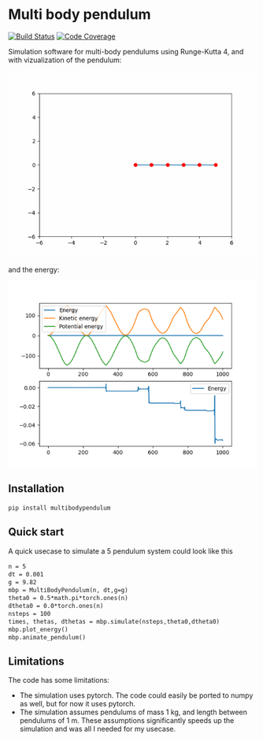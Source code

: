 # Multi body pendulum

[![Build Status][build-image]][build-url]
[![Code Coverage][coverage-image]][coverage-url]

<!-- Badges: -->

[build-image]: https://github.com/tueboesen/multi-body-pendulum/actions/workflows/build.yaml/badge.svg
[build-url]: https://github.com/tueboesen/multi-body-pendulum/actions/workflows/build.yaml
[coverage-image]: https://codecov.io/gh/tueboesen/multi-body-pendulum/branch/master/graph/badge.svg
[coverage-url]: https://codecov.io/gh/tueboesen/multi-body-pendulum/

Simulation software for multi-body pendulums using Runge-Kutta 4, and with vizualization of the pendulum:

![5-body pendulum animation](https://github.com/tueboesen/multi-body-pendulum/blob/master/docs/multibodypendulum.gif)

and the energy:

![Energy](https://github.com/tueboesen/multi-body-pendulum/blob/master/docs/energy.png)

## Installation
    pip install multibodypendulum

## Quick start
A quick usecase to simulate a 5 pendulum system could look like this

    n = 5
    dt = 0.001
    g = 9.82
    mbp = MultiBodyPendulum(n, dt,g=g)
    theta0 = 0.5*math.pi*torch.ones(n)
    dtheta0 = 0.0*torch.ones(n)
    nsteps = 100
    times, thetas, dthetas = mbp.simulate(nsteps,theta0,dtheta0)
    mbp.plot_energy()
    mbp.animate_pendulum()

## Limitations
The code has some limitations:
- The simulation uses pytorch. The code could easily be ported to numpy as well, but for now it uses pytorch.
- The simulation assumes pendulums of mass 1 kg, and length between pendulums of 1 m. These assumptions significantly speeds up the simulation and was all I needed for my usecase.
